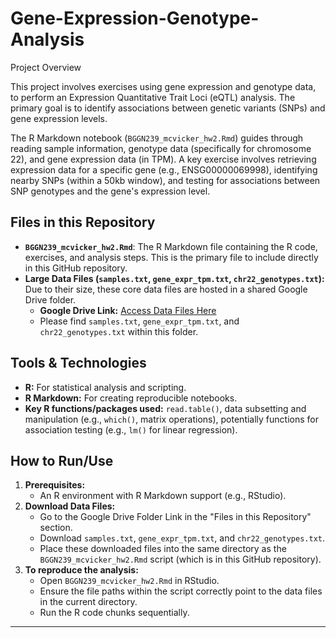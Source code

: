 # Gene-Expression-Genotype-Analysis

Project Overview

This project involves exercises using gene expression and genotype data, to perform an Expression Quantitative Trait Loci (eQTL) analysis. The primary goal is to identify associations between genetic variants (SNPs) and gene expression levels.

The R Markdown notebook (`BGGN239_mcvicker_hw2.Rmd`) guides through reading sample information, genotype data (specifically for chromosome 22), and gene expression data (in TPM). A key exercise involves retrieving expression data for a specific gene (e.g., ENSG00000069998), identifying nearby SNPs (within a 50kb window), and testing for associations between SNP genotypes and the gene's expression level.

##  Files in this Repository

* **`BGGN239_mcvicker_hw2.Rmd`**: The R Markdown file containing the R code, exercises, and analysis steps. This is the primary file to include directly in this GitHub repository.
* **Large Data Files (`samples.txt`, `gene_expr_tpm.txt`, `chr22_genotypes.txt`):** Due to their size, these core data files are hosted in a shared Google Drive folder.
    * **Google Drive Link:** [Access Data Files Here](https://drive.google.com/drive/folders/1KWNZm0iYJAOdW3LzF-O3lRQ2GM5gBR-Z?usp=drive_link)
    * Please find `samples.txt`, `gene_expr_tpm.txt`, and `chr22_genotypes.txt` within this folder.

##  Tools & Technologies

* **R:** For statistical analysis and scripting.
* **R Markdown:** For creating reproducible notebooks.
* **Key R functions/packages used:** `read.table()`, data subsetting and manipulation (e.g., `which()`, matrix operations), potentially functions for association testing (e.g., `lm()` for linear regression).

##  How to Run/Use

1.  **Prerequisites:**
    * An R environment with R Markdown support (e.g., RStudio).
2.  **Download Data Files:**
    * Go to the Google Drive Folder Link in the "Files in this Repository" section.
    * Download `samples.txt`, `gene_expr_tpm.txt`, and `chr22_genotypes.txt`.
    * Place these downloaded files into the same directory as the `BGGN239_mcvicker_hw2.Rmd` script (which is in this GitHub repository).
3.  **To reproduce the analysis:**
    * Open `BGGN239_mcvicker_hw2.Rmd` in RStudio.
    * Ensure the file paths within the script correctly point to the data files in the current directory.
    * Run the R code chunks sequentially.
---
